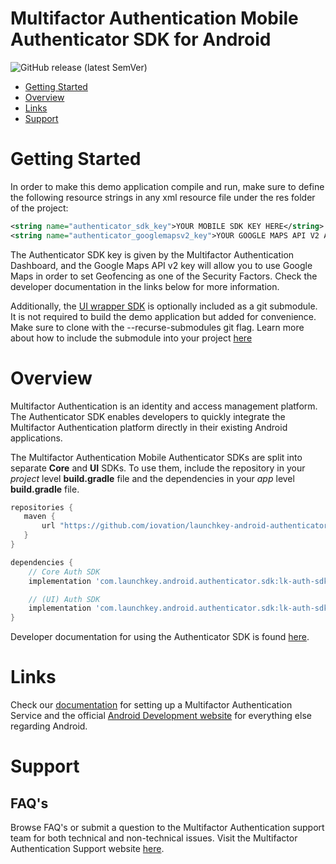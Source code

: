# Multifactor Authentication Mobile Authenticator SDK for Android 

![GitHub release (latest SemVer)](https://img.shields.io/github/v/release/iovation/launchkey-android-authenticator-sdk?label=latest%20release)

  * [Getting Started](#gettingstarted)
  * [Overview](#overview)
  * [Links](#links)
  * [Support](#support)

# <a name="gettingstarted"></a>Getting Started

In order to make this demo application compile and run, make sure to define the following 
resource strings in any xml resource file under the res folder of the project:

```xml
<string name="authenticator_sdk_key">YOUR MOBILE SDK KEY HERE</string>
<string name="authenticator_googlemapsv2_key">YOUR GOOGLE MAPS API V2 ANDROID KEY HERE</string>
```

The Authenticator SDK key is given by the Multifactor Authentication Dashboard, and the Google Maps API v2 
key will allow you to use Google Maps in order to set Geofencing as one of the Security 
Factors. Check the developer documentation in the links below for more information.


Additionally, the [UI wrapper SDK](https://github.com/lacaprjc/mfa-auth-sdk-android) is optionally included as a git submodule. It is not required to build the demo application but added for convenience.
Make sure to clone with the --recurse-submodules git flag. Learn more about how to include the submodule into your project [here](https://github.com/lacaprjc/mfa-auth-sdk-android)

# <a name="overview"></a>Overview

Multifactor Authentication is an identity and access management platform. The Authenticator SDK enables 
developers to quickly integrate the Multifactor Authentication platform directly 
in their existing Android applications.

The Multifactor Authentication Mobile Authenticator SDKs are split into separate <b>Core</b> and <b>UI</b> SDKs.
To use them, include the repository in your <i>project</i> level <b>build.gradle</b> file and the dependencies in your <i>app</i> level <b>build.gradle</b> file.
```gradle
repositories {
   maven {
       url "https://github.com/iovation/launchkey-android-authenticator-sdk/raw/master/lk-auth-sdk"
   }
}

dependencies {
    // Core Auth SDK
    implementation 'com.launchkey.android.authenticator.sdk:lk-auth-sdk-core:<version>'

    // (UI) Auth SDK
    implementation 'com.launchkey.android.authenticator.sdk:lk-auth-sdk:<version>'
}
```

Developer documentation for using the Authenticator SDK is found [here](https://docs.launchkey.com/authenticator-sdk/integrate-authenticator-sdk-android-v3.html).

#  <a name="links"></a>Links

  Check our [documentation](https://docs.launchkey.com/authenticator-sdk/before-you-begin.html) for setting up
  a Multifactor Authentication Service and the official [Android Development website](https://d.android.com)
  for everything else regarding Android.

#  <a name="support"></a>Support

## FAQ's

Browse FAQ's or submit a question to the Multifactor Authentication support team for both
technical and non-technical issues. Visit the Multifactor Authentication Support website [here](https://www.iovation.com/contact).
